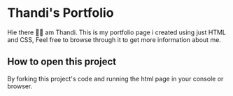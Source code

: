 # Thandi's Portfolio

Hie there 👋🏾 am Thandi. This is my portfolio page i created using just HTML and CSS, Feel free to browse through it to get more information about me.

## How to open this project
By forking this project's code and running the html page in your console or browser.
